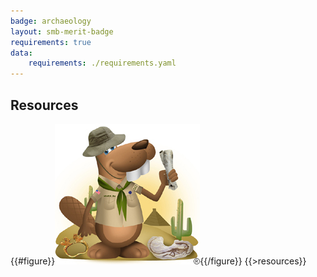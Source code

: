 ```yaml
---
badge: archaeology
layout: smb-merit-badge
requirements: true
data:
    requirements: ./requirements.yaml
---
```


## Resources

{{#figure}}<img src="archaeology-bucky.jpg" class="W(100%)" />{{/figure}}
{{>resources}}
